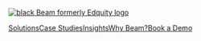 [![black Beam formerly Edquity logo](https://cdn.prod.website-files.com/63112ade7dc51d16a327a7be/636e8990f2c48f72146a219c_Beam_formerlyEdquity_Logo_Black.png)](https://www.edquity.co/)

[Solutions](https://www.edquity.co/solutions)[Case Studies](https://www.edquity.co/case-studies)[Insights](https://www.edquity.co/insights)[Why Beam?](https://www.edquity.co/why-beam)[Book a Demo](https://www.edquity.co/book-a-demo)